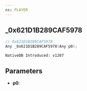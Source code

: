 ```yaml
---
ns: PLAYER
---
```

## _0x621D1B289CAF5978

```c
// 0x621D1B289CAF5978
Any _0x621D1B289CAF5978(Any p0);
```

```
NativeDB Introduced: v1207
```

## Parameters
* **p0**:
